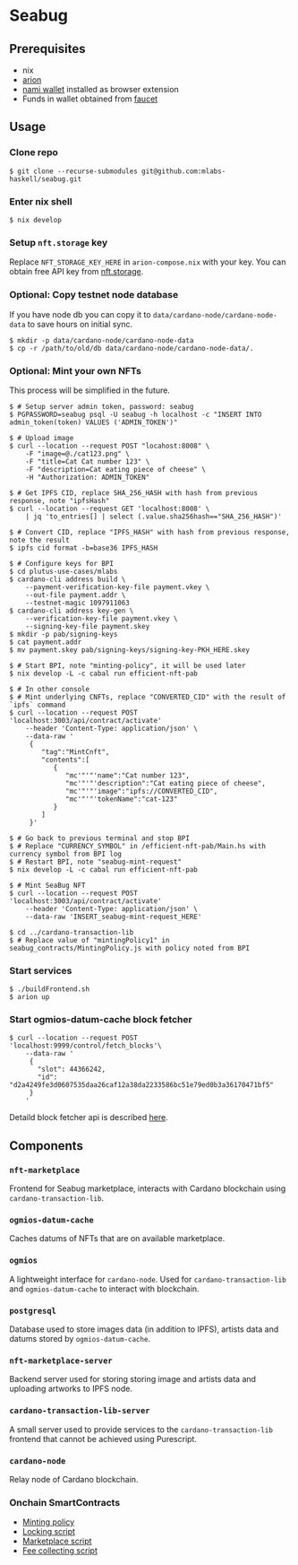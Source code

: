 # Seabug

## Prerequisites

- nix
- [arion](https://docs.hercules-ci.com/arion/#_installation)
- [nami wallet](https://namiwallet.io/) installed as browser extension
- Funds in wallet obtained from [faucet](https://testnets.cardano.org/en/testnets/cardano/tools/faucet/)

## Usage

### Clone repo

```shell
$ git clone --recurse-submodules git@github.com:mlabs-haskell/seabug.git
```

### Enter nix shell

```shell
$ nix develop
```

### Setup `nft.storage` key

Replace `NFT_STORAGE_KEY_HERE` in `arion-compose.nix` with your key. You can obtain free API key from [nft.storage](https://nft.storage/).

### Optional: Copy testnet node database

If you have node db you can copy it to `data/cardano-node/cardano-node-data` to save hours on initial sync.
```shell
$ mkdir -p data/cardano-node/cardano-node-data
$ cp -r /path/to/old/db data/cardano-node/cardano-node-data/.
```

### Optional: Mint your own NFTs

This process will be simplified in the future.

```shell
$ # Setup server admin token, password: seabug
$ PGPASSWORD=seabug psql -U seabug -h localhost -c "INSERT INTO admin_token(token) VALUES ('ADMIN_TOKEN')"

$ # Upload image
$ curl --location --request POST "locahost:8008" \
    -F "image=@./cat123.png" \
    -F "title=Cat Cat number 123" \
    -F "description=Cat eating piece of cheese" \
    -H "Authorization: ADMIN_TOKEN"

$ # Get IPFS CID, replace SHA_256_HASH with hash from previous response, note "ipfsHash"
$ curl --location --request GET 'localhost:8008' \
    | jq 'to_entries[] | select (.value.sha256hash=="SHA_256_HASH")'

$ # Convert CID, replace "IPFS_HASH" with hash from previous response, note the result
$ ipfs cid format -b=base36 IPFS_HASH

$ # Configure keys for BPI
$ cd plutus-use-cases/mlabs
$ cardano-cli address build \
    --payment-verification-key-file payment.vkey \ 
    --out-file payment.addr \ 
    --testnet-magic 1097911063
$ cardano-cli address key-gen \
    --verification-key-file payment.vkey \
    --signing-key-file payment.skey
$ mkdir -p pab/signing-keys
$ cat payment.addr
$ mv payment.skey pab/signing-keys/signing-key-PKH_HERE.skey

$ # Start BPI, note "minting-policy", it will be used later
$ nix develop -L -c cabal run efficient-nft-pab

$ # In other console
$ # Mint underlying CNFTs, replace "CONVERTED_CID" with the result of `ipfs` command
$ curl --location --request POST 'localhost:3003/api/contract/activate'
    --header 'Content-Type: application/json' \
    --data-raw '
     {
        "tag":"MintCnft",
        "contents":[
           {
              "mc'"'"'name":"Cat number 123",
              "mc'"'"'description":"Cat eating piece of cheese",
              "mc'"'"'image":"ipfs://CONVERTED_CID",
              "mc'"'"'tokenName":"cat-123"
           }
        ]
     }'

$ # Go back to previous terminal and stop BPI
$ # Replace "CURRENCY_SYMBOL" in /efficient-nft-pab/Main.hs with currency symbol from BPI log
$ # Restart BPI, note "seabug-mint-request"
$ nix develop -L -c cabal run efficient-nft-pab

$ # Mint SeaBug NFT
$ curl --location --request POST 'localhost:3003/api/contract/activate'
    --header 'Content-Type: application/json' \
    --data-raw 'INSERT_seabug-mint-request_HERE'

$ cd ../cardano-transaction-lib
$ # Replace value of "mintingPolicy1" in seabug_contracts/MintingPolicy.js with policy noted from BPI
```

### Start services

```shell
$ ./buildFrontend.sh
$ arion up
```

### Start ogmios-datum-cache block fetcher

```shell
$ curl --location --request POST 'localhost:9999/control/fetch_blocks'\
    --data-raw '
     {
       "slot": 44366242,
       "id": "d2a4249fe3d0607535daa26caf12a38da2233586bc51e79ed0b3a36170471bf5"
     }
    '
```

Detaild block fetcher api is described [here](https://github.com/mlabs-haskell/ogmios-datum-cache/tree/9e8bcbe00f88715afdb202cd9654ec2adc72c09e#control-api).

## Components

### `nft-marketplace`

Frontend for Seabug marketplace, interacts with Cardano blockchain using `cardano-transaction-lib`.

### `ogmios-datum-cache`

Caches datums of NFTs that are on available marketplace.

### `ogmios`

A lightweight interface for `cardano-node`. Used for `cardano-transaction-lib` and `ogmios-datum-cache` to interact with blockchain.

### `postgresql`

Database used to store images data (in addition to IPFS), artists data and datums stored by `ogmios-datum-cache`.

### `nft-marketplace-server`

Backend server used for storing storing image and artists data and uploading artworks to IPFS node.

### `cardano-transaction-lib-server`

A small server used to provide services to the `cardano-transaction-lib` frontend that cannot be achieved using Purescript.

### `cardano-node`

Relay node of Cardano blockchain.

### Onchain SmartContracts

- [Minting policy](https://github.com/mlabs-haskell/plutus-use-cases/blob/927eade6aa9ad37bf2e9acaf8a14ae2fc304b5ba/mlabs/src/Mlabs/EfficientNFT/Token.hs)
- [Locking script](https://github.com/mlabs-haskell/plutus-use-cases/blob/927eade6aa9ad37bf2e9acaf8a14ae2fc304b5ba/mlabs/src/Mlabs/EfficientNFT/Lock.hs)
- [Marketplace script](https://github.com/mlabs-haskell/plutus-use-cases/blob/927eade6aa9ad37bf2e9acaf8a14ae2fc304b5ba/mlabs/src/Mlabs/EfficientNFT/Marketplace.hs)
- [Fee collecting script](https://github.com/mlabs-haskell/plutus-use-cases/blob/927eade6aa9ad37bf2e9acaf8a14ae2fc304b5ba/mlabs/src/Mlabs/EfficientNFT/Dao.hs)
